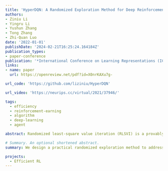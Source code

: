 ```yaml
---
title: 'HyperDQN: A Randomized Exploration Method for Deep Reinforcement Learning'
authors:
- Ziniu Li
- Yingru Li
- Yushun Zhang
- Tong Zhang
- Zhi-Quan Luo
date: '2022-01-01'
publishDate: '2024-02-21T16:25:24.164184Z'
publication_types:
- paper-conference
publication: '*International Conference on Learning Representations (ICLR)*'
links:
- name: paper
  url: https://openreview.net/pdf?id=X0nrKAXu7g-

url_code: 'https://github.com/liziniu/HyperDQN'

url_video: 'https://neurips.cc/virtual/2021/37946/'

tags:
  - efficiency
  - reinforcement-earning
  - algorithm
  - deep-learning
  - agent

abstract: Randomized least-square value iteration (RLSVI) is a provably efficient exploration method. However, it is limited to the case where (1) a good feature is known in advance and (2) this feature is fixed during the training. If otherwise, RLSVI suffers an unbearable computational burden to obtain the posterior samples. In this work, we present a practical algorithm named HyperDQN to address the above issues under deep RL. In addition to a non-linear neural network (i.e., base model) that predicts Q-values, our method employs a probabilistic hypermodel (i.e., meta model), which outputs the parameter of the base model. When both models are jointly optimized under a specifically designed objective, three purposes can be achieved. First, the hypermodel can generate approximate posterior samples regarding the parameter of the Q-value function. As a result, diverse Q-value functions are sampled to select exploratory action sequences. This retains the punchline of RLSVI for efficient exploration. Second, a good feature is learned to approximate Q-value functions. This addresses limitation (1). Third, the posterior samples of the Q-value function can be obtained in a more efficient way than the existing methods, and the changing feature does not affect the efficiency. This deals with limitation (2). On the Atari suite, HyperDQN with 20M frames outperforms DQN with 200M frames in terms of the maximum human-normalized score. For SuperMarioBros, HyperDQN outperforms several exploration bonus and randomized exploration methods on 5 out of 9 games.

# Summary. An optional shortened abstract.
summary: We design a practical randomized exploration method to address the sample efficiency issue in online reinforcement learning.

projects:
  - Efficient RL
---
```

